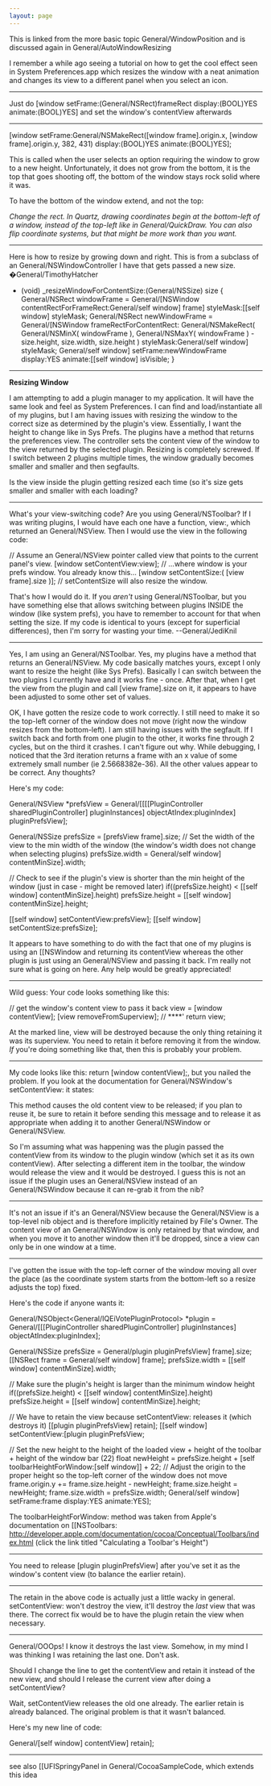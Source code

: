 ```yaml
---
layout: page
---
```




This is linked from the more basic topic General/WindowPosition and is discussed again in General/AutoWindowResizing

I remember a while ago seeing a tutorial on how to get the cool effect seen in System Preferences.app which resizes the window with a neat animation and changes its view to a different panel when you select an icon.

----

Just do     [window setFrame:(General/NSRect)frameRect display:(BOOL)YES animate:(BOOL)YES] and set the window's contentView afterwards

----

    
[window setFrame:General/NSMakeRect([window frame].origin.x, [window frame].origin.y, 382, 431)
	display:(BOOL)YES animate:(BOOL)YES];


This is called when the user selects an option requiring the window to grow to a new height. Unfortunately, it does not grow from the bottom, it is the top that goes shooting off, the bottom of the window stays rock solid where it was.

To have the bottom of the window extend, and not the top:

*Change the rect. In Quartz, drawing coordinates begin at the bottom-left of a window, instead of the top-left like in General/QuickDraw. You can also flip coordinate systems, but that might be more work than you want.*

----

Here is how to resize by growing down and right. This is from a subclass of an General/NSWindowController I have that gets passed a new size. �General/TimothyHatcher

    
- (void) _resizeWindowForContentSize:(General/NSSize) size {
	General/NSRect windowFrame = General/[NSWindow contentRectForFrameRect:General/self window] frame]
		styleMask:[[self window] styleMask;
	General/NSRect newWindowFrame = General/[NSWindow frameRectForContentRect:
		General/NSMakeRect( General/NSMinX( windowFrame ), General/NSMaxY( windowFrame ) - size.height, size.width, size.height )
		styleMask:General/self window] styleMask;
	General/self window] setFrame:newWindowFrame display:YES animate:[[self window] isVisible;
}


----

**Resizing Window**

I am attempting to add a plugin manager to my application. It will have the same look and feel as System Preferences. I can find and load/instantiate all of my plugins, but I am having issues with resizing the window to the correct size as determined by the plugin's view. Essentially, I want the height to change like in Sys Prefs. The plugins have a method that returns the preferences view. The controller sets the content view of the window to the view returned by the selected plugin. Resizing is completely screwed. If I switch between 2 plugins multiple times, the window gradually becomes smaller and smaller and then segfaults.

Is the view inside the plugin getting resized each time (so it's size gets smaller and smaller with each loading?

----

What's your view-switching code? Are you using General/NSToolbar? If I was writing plugins, I would have each one have a function,     view:, which returned an General/NSView. Then I would use the view in the following code:
    
// Assume an General/NSView pointer called view that points to the current panel's view.
[window setContentView:view]; // ...where window is your prefs window. You already know this...
[window setContentSize:( [view frame].size )]; // setContentSize will also resize the window.

That's how I would do it. If you *aren't* using General/NSToolbar, but you have something else that allows switching between plugins INSIDE the window (like system prefs), you have to remember to account for that when setting the size. If my code is identical to yours (except for superficial differences), then I'm sorry for wasting your time. --General/JediKnil

----

Yes, I am using an General/NSToolbar. Yes, my plugins have a method that returns an General/NSView. My code basically matches yours, except I only want to resize the height (like Sys Prefs). Basically I can switch between the two plugins I currently have and it works fine - once. After that, when I get the view from the plugin and call [view frame].size on it, it appears to have been adjusted to some other set of values.

OK, I have gotten the resize code to work correctly. I still need to make it so the top-left corner of the window does not move (right now the window resizes from the bottom-left). I am still having issues with the segfault. If I switch back and forth from one plugin to the other, it works fine through 2 cycles, but on the third it crashes. I can't figure out why. While debugging, I noticed that the 3rd iteration returns a frame with an x value of some extremely small number (ie 2.5668382e-36). All the other values appear to be correct. Any thoughts?

Here's my code:

    
General/NSView *prefsView = General/[[[[PluginController sharedPluginController] pluginInstances] objectAtIndex:pluginIndex] pluginPrefsView];

General/NSSize prefsSize = [prefsView frame].size;
// Set the width of the view to the min width of the window (the window's width does not change when selecting plugins)
prefsSize.width = General/self window] contentMinSize].width;

// Check to see if the plugin's view is shorter than the min height of the window (just in case - might be removed later)
if((prefsSize.height) < [[self window] contentMinSize].height)
	prefsSize.height = [[self window] contentMinSize].height;

[[self window] setContentView:prefsView];
[[self window] setContentSize:prefsSize];


It appears to have something to do with the fact that one of my plugins is using an [[NSWindow and returning its contentView whereas the other plugin is just using an General/NSView and passing it back. I'm really not sure what is going on here. Any help would be greatly appreciated!

----

Wild guess: Your code looks something like this:
    
// get the window's content view to pass it back
view = [window contentView];
[view removeFromSuperview]; // ****'
return view;

At the marked line,     view will be destroyed because the only thing retaining it was its superview. You need to retain it before removing it from the window. *If* you're doing something like that, then this is probably your problem.

----

My code looks like this: return [window contentView];, but you nailed the problem. If you look at the documentation for General/NSWindow's setContentView: it states:

This method causes the old content view to be released; if you plan to reuse it, be sure to retain it before sending this message and to release it as appropriate when adding it to another General/NSWindow or General/NSView.

So I'm assuming what was happening was the plugin passed the contentView from its window to the plugin window (which set it as its own contentView). After selecting a different item in the toolbar, the window would release the view and it would be destroyed. I guess this is not an issue if the plugin uses an General/NSView instead of an General/NSWindow because it can re-grab it from the nib?

----

It's not an issue if it's an General/NSView because the General/NSView is a top-level nib object and is therefore implicitly retained by File's Owner. The content view of an General/NSWindow is only retained by that window, and when you move it to another window then it'll be dropped, since a view can only be in one window at a time.

----

I've gotten the issue with the top-left corner of the window moving all over the place (as the coordinate system starts from the bottom-left so a resize adjusts the top) fixed.

Here's the code if anyone wants it:

    
General/NSObject<General/IQEiVotePluginProtocol> *plugin = General/[[[PluginController sharedPluginController] pluginInstances] objectAtIndex:pluginIndex];

General/NSSize prefsSize = General/plugin pluginPrefsView] frame].size;
[[NSRect frame = General/self window] frame];
prefsSize.width = [[self window] contentMinSize].width;

// Make sure the plugin's height is larger than the minimum window height
if((prefsSize.height) < [[self window] contentMinSize].height)
	prefsSize.height = [[self window] contentMinSize].height;

// We have to retain the view because setContentView: releases it (which destroys it)
[[plugin pluginPrefsView] retain];
[[self window] setContentView:[plugin pluginPrefsView;

// Set the new height to the height of the loaded view + height of the toolbar + height of the window bar (22)
float newHeight = prefsSize.height + [self toolbarHeightForWindow:[self window]] + 22;
// Adjust the origin to the proper height so the top-left corner of the window does not move
frame.origin.y += frame.size.height - newHeight;
frame.size.height = newHeight;
frame.size.width = prefsSize.width;
General/self window] setFrame:frame display:YES animate:YES];


The toolbarHeightForWindow: method was taken from Apple's documentation on [[NSToolbars: http://developer.apple.com/documentation/cocoa/Conceptual/Toolbars/index.html (click the link titled "Calculating a Toolbar's Height")

----

You need to release [plugin pluginPrefsView] after you've set it as the window's content view (to balance the earlier retain).

----

The retain in the above code is actually just a little wacky in general.     setContentView: won't destroy the view, it'll destroy the *last* view that was there. The correct fix would be to have the plugin retain the view when necessary.

----

General/OOOps! I know it destroys the last view. Somehow, in my mind I was thinking I was retaining the last one. Don't ask.

Should I change the line to get the contentView and retain it instead of the new view, and should I release the current view after doing a setContentView?

Wait, setContentView releases the old one already. The earlier retain is already balanced. The original problem is that it wasn't balanced.

Here's my new line of code:

General/[self window] contentView] retain];

----

see also [[UFISpringyPanel in General/CocoaSampleCode, which extends this idea